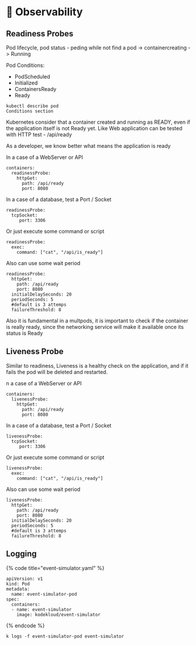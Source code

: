 # 🔭 Observability

## Readiness Probes

Pod lifecycle, pod status - peding while not find a pod -> containercreating -> Running

Pod Conditions:

* PodScheduled
* Initialized
* ContainersReady
* Ready

```
kubectl describe pod
Conditions section
```

Kubernetes consider that a container created and running as READY, even if the application itself is not Ready yet.  Like Web application can be tested with HTTP test - /api/ready&#x20;

As a developer, we know better what means the application is ready

In a case of a WebServer or API

```
containers:
  readinessProbe:
    httpGet:
      path: /api/ready
      port: 8080
```

In a case of a database, test a Port / Socket

```
readinessProbe:
  tcpSocket:
     port: 3306
```

Or just execute some command or script

```
readinessProbe:
  exec:
    command: ["cat", "/api/is_ready"]
```

Also can use some wait period

```
readinessProbe:
  httpGet:
    path: /api/ready
    port: 8080
  initialDelaySeconds: 20
  periodSeconds: 5
  #default is 3 attemps
  failureThreshold: 8 
```

Also it is fundamental in a multpods, it is important to check if the container is really ready, since the networking service will make it available once its status is Ready



## Liveness Probe

Similar to readiness, Liveness is a healthy check on the application, and if it fails the pod will be deleted and restarted.

n a case of a WebServer or API

```
containers:
  livenessProbe:
    httpGet:
      path: /api/ready
      port: 8080
```

In a case of a database, test a Port / Socket

```
livenessProbe:
  tcpSocket:
     port: 3306
```

Or just execute some command or script

```
livenessProbe:
  exec:
    command: ["cat", "/api/is_ready"]
```

Also can use some wait period

```
livenessProbe:
  httpGet:
    path: /api/ready
    port: 8080
  initialDelaySeconds: 20
  periodSeconds: 5
  #default is 3 attemps
  failureThreshold: 8 
```

## Logging

{% code title="event-simulator.yaml" %}
```
apiVersion: v1
kind: Pod
metadata:
  name: event-simulator-pod
spec:
  containers:
  - name: event-simulator
    image: kodekloud/event-simulator
```
{% endcode %}



```
k logs -f event-simulator-pod event-simulator
```


















